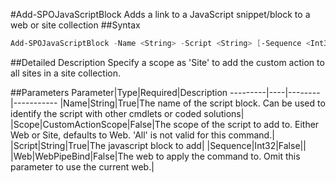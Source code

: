 #Add-SPOJavaScriptBlock
Adds a link to a JavaScript snippet/block to a web or site collection
##Syntax
```powershell
Add-SPOJavaScriptBlock -Name <String> -Script <String> [-Sequence <Int32>] [-Scope <CustomActionScope>] [-Web <WebPipeBind>]
```


##Detailed Description
Specify a scope as 'Site' to add the custom action to all sites in a site collection.

##Parameters
Parameter|Type|Required|Description
---------|----|--------|-----------
|Name|String|True|The name of the script block. Can be used to identify the script with other cmdlets or coded solutions|
|Scope|CustomActionScope|False|The scope of the script to add to. Either Web or Site, defaults to Web. 'All' is not valid for this command.|
|Script|String|True|The javascript block to add|
|Sequence|Int32|False||
|Web|WebPipeBind|False|The web to apply the command to. Omit this parameter to use the current web.|

